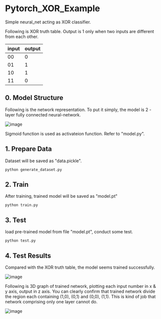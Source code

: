 # Pytorch_XOR_Example
Simple neural_net acting as XOR classifier.

Following is XOR truth table. Output is 1 only when two inputs are different from each other. 

|input|output|
|------|---|
|00|0|
|01|1|
|10|1|
|11|0|



## 0. Model Structure
Following is the network representation. 
To put it simply, the model is 2 - layer fully connected neural-network. 

![image](https://user-images.githubusercontent.com/77431192/140403022-32f1e11b-f95d-4544-b1a3-554ad00125bb.png)

Sigmoid function is used as activateion function.
Refer to "model.py".

## 1. Prepare Data
Dataset will be saved as "data.pickle".
~~~
python generate_dataset.py
~~~

## 2. Train
After training, trained model will be saved as "model.pt"
~~~
python train.py
~~~

## 3. Test
load pre-trained model from file "model.pt", conduct some test.
~~~
python test.py
~~~
## 4. Test Results
Compared with the XOR truth table, the model seems trained successfully.

![image](https://user-images.githubusercontent.com/77431192/140401320-50c345d5-54b0-486e-bd24-764f96d89d22.png)

Following is 3D graph of trained network, plotting each input number in x & y axis, output in z axis.
You can clearly confirm that trained network divide the region each containing (1,0), (0,1) and (0,0), (1,1).
This is kind of job that network comprising only one layer cannot do. 

![image](https://user-images.githubusercontent.com/77431192/140401298-20e1d65a-8bd6-419c-af39-641e4e54af79.png)

